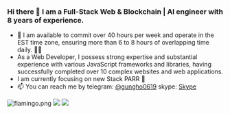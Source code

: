 ### Hi there 👋 I am a Full-Stack Web & Blockchain | AI engineer with 8 years of experience.
- 🔭 I am available to commit over 40 hours per week and operate in the EST time zone, ensuring more than 6 to 8 hours of overlapping time daily.  🏋️‍♀️
- As a Web Developer, I possess strong expertise and substantial experience with various JavaScript frameworks and libraries, having successfully completed over 10 complex websites and web applications.
- I am currently focusing on new Stack PARR 🔐
- 📫 You can reach me by telegram: [@gungho0619](https://t.me/gungho0619) skype: [Skype](https://join.skype.com/invite/ziOKhrgllIfK)

<image src="https://raw.githubusercontent.com/gungho0619/gungho0619/main/flamingo.png" alt="flamingo.png" />
<img src="https://komarev.com/ghpvc/?username=gungho0619&style=flat-square&color=grey" />
<img src="https://profile-counter.glitch.me/gungho0619/count.svg" />  

